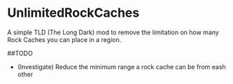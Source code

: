 # UnlimitedRockCaches
A simple TLD (The Long Dark) mod to remove the limitation on how many Rock Caches you can place in a region.

##TODO
* (Investigate) Reduce the minimum range a rock cache can be from eash other